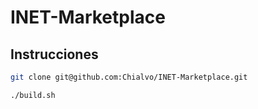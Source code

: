 # INET-Marketplace


## Instrucciones
```bash
git clone git@github.com:Chialvo/INET-Marketplace.git

./build.sh
```